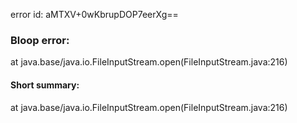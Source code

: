 error id: aMTXV+0wKbrupDOP7eerXg==
### Bloop error:

at java.base/java.io.FileInputStream.open(FileInputStream.java:216)
#### Short summary: 

at java.base/java.io.FileInputStream.open(FileInputStream.java:216)